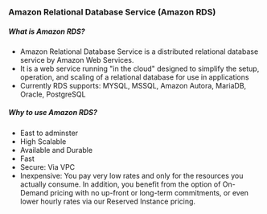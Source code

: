 ### Amazon Relational Database Service (Amazon RDS)

##### What is Amazon RDS?
- Amazon Relational Database Service is a distributed relational database service by Amazon Web Services. 
- It is a web service running "in the cloud" designed to simplify the setup, operation, and scaling of a relational database for use 
  in applications
- Currently RDS supports: MYSQL, MSSQL, Amazon Autora, MariaDB, Oracle, PostgreSQL

##### Why to use Amazon RDS? 
- East to adminster 
- High Scalable 
- Available and Durable 
- Fast
- Secure: Via VPC
- Inexpensive: You pay very low rates and only for the resources you actually consume. In addition, you benefit from the option of On-Demand pricing with no up-front or long-term commitments, 
                or even lower hourly rates via our Reserved Instance pricing.
